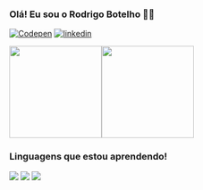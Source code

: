 ### Olá! Eu sou o Rodrigo Botelho 🗿🍷

[![Codepen](https://img.shields.io/badge/Codepen-000000?style=for-the-badge&logo=codepen&logoColor=white)](https://codepen.io/rodrigocbotelho)
[![linkedin](https://img.shields.io/badge/LinkedIn-0077B5?style=for-the-badge&logo=linkedin&logoColor=white)](https://www.linkedin.com/in/rodrigo-botelho-881535248/)

<div style=" display: flex;">
<img height="165rem" src="https://github-readme-stats.vercel.app/api?username=rodrigocbotelho&show_icons=true&theme=tokyonight&include_all_commits=true&count_private=true"/><img height="165rem" src="https://github-readme-stats.vercel.app/api/top-langs/?username=rodrigocbotelho&layout=compact&langs_count=7&theme=tokyonight"/>
</div>

<h3>Linguagens que estou aprendendo!</h3>
<div>
  <img src="https://img.shields.io/badge/HTML5-E34F26?style=for-the-badge&logo=html5&logoColor=white">
  <img src="https://img.shields.io/badge/CSS3-1572B6?style=for-the-badge&logo=css3&logoColor=white">
  <img src="https://img.shields.io/badge/JavaScript-323330?style=for-the-badge&logo=javascript&logoColor=F7DF1E">
</div>
